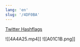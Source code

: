 ```yaml
---
lang: 'en'
slug: '/4DF0BA'
---
```


[Twitter Hashflags](https://hashflags.io/)

![[4A4A25.mp4]]
![[A01C1B.png]]
